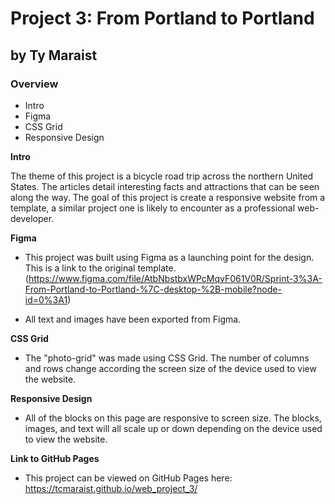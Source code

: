 # Project 3: From Portland to Portland
## by Ty Maraist

### Overview
* Intro
* Figma
* CSS Grid
* Responsive Design

**Intro**

The theme of this project is a bicycle road trip across the northern United States. The articles detail interesting facts and attractions that can be seen along the way. The goal of this project is create a responsive website from a template, a similar project one is likely to encounter as a professional web-developer.

**Figma**

* This project was built using Figma as a launching point for the design. This is a link to the original template. (https://www.figma.com/file/AtbNbstbxWPcMqvF061V0R/Sprint-3%3A-From-Portland-to-Portland-%7C-desktop-%2B-mobile?node-id=0%3A1)

* All text and images have been exported from Figma.

**CSS Grid**

* The "photo-grid" was made using CSS Grid. The number of columns and rows change according the screen size of the device used to view the website.  

**Responsive Design**

* All of the blocks on this page are responsive to screen size. The blocks, images, and text will all scale up or down depending on the device used to view the website. 

**Link to GitHub Pages**

* This project can be viewed on GitHub Pages here: https://tcmaraist.github.io/web_project_3/
